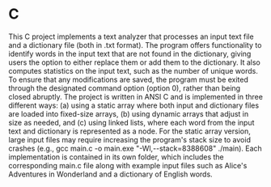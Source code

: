 # C

This C project implements a text analyzer that processes an input text file and a dictionary file (both in .txt format). The program offers functionality to identify words in the input text that are not found in the dictionary, giving users the option to either replace them or add them to the dictionary. It also computes statistics on the input text, such as the number of unique words. To ensure that any modifications are saved, the program must be exited through the designated command option (option 0), rather than being closed abruptly. The project is written in ANSI C and is implemented in three different ways: (a) using a static array where both input and dictionary files are loaded into fixed-size arrays, (b) using dynamic arrays that adjust in size as needed, and (c) using linked lists, where each word from the input text and dictionary is represented as a node. For the static array version, large input files may require increasing the program's stack size to avoid crashes (e.g., gcc main.c -o main.exe "-Wl,--stack=8388608" ./main). Each implementation is contained in its own folder, which includes the corresponding main.c file along with example input files such as Alice's Adventures in Wonderland and a dictionary of English words.
